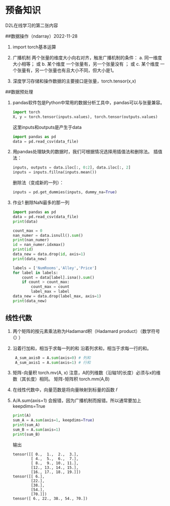 # 预备知识
D2L在线学习的第二张内容

##数据操作（ndarray）2022-11-28
1. import torch基本运算

2. 广播机制
    两个张量的维度大小向右对齐，触发广播机制的条件：
    a. 同一维度大小相等；
    或 b. 某个维度 一个张量有，另一个张量没有 ；
    或 c. 某个维度 一个张量有，另一个张量也有且大小不同，但大小是1。
3. 深度学习存储和操作数据的主要接口是张量，torch.tensor(x,x)

##数据预处理
1. pandas软件包是Python中常用的数据分析工具中，pandas可以与张量兼容。
    ```python {cmd=true}
    import torch
    X, y = torch.tensor(inputs.values), torch.tensor(outputs.values)
    ```
    这里inputs和outputs是产生于data
    ```python {cmd=true}
    import pandas as pd
    data = pd.read_csv(data_file)
    ```
2. 用pandas处理缺失的数据时，我们可根据情况选择用插值法和删除法。
    插值法：
    ```python {cmd=true}
    inputs, outputs = data.iloc[:, 0:2], data.iloc[:, 2]
    inputs = inputs.fillna(inputs.mean())
    ```
    删除法（变成新的一列）：
    ```python {cmd=true}
    inputs = pd.get_dummies(inputs, dummy_na=True)
    ```
3. 作业1 删除NaN最多的那一列
    ```python
    import pandas as pd
    data = pd.read_csv(data_file)
    print(data)

    count_max = 0
    nan_numer = data.isnull().sum()
    print(nan_numer)
    id = nan_numer.idxmax()
    print(id)
    data_new = data.drop(id, axis=1)
    print(data_new)

    labels = ['NumRooms','Alley','Price']
    for label in labels:
        count = data[label].isna().sum()
        if count > count_max:
            count_max = count
            label_max = label
    data_new = data.drop(label_max, axis=1)
    print(data_new)
    ```
## 线性代数
1. 两个矩阵的按元素乘法称为Hadamard积（Hadamard product）（数学符号 ⊙ ）

2. 沿着行加和，相当于求每一列的和
   沿着列求和，相当于求每一行的和。
   ```python
    A_sum_axis0 = A.sum(axis=0) # 列和
    A_sum_axis1 = A.sum(axis=1) # 行和
   ```
3. 矩阵-向量积
    torch.mv(A, x)
    注意，A的列维数（沿轴1的长度）必须与x的维数（其长度）相同。
   矩阵-矩阵积
    torch.mm(A,B)
4. 在线性代数中，向量范数是将向量映射到标量的函数 𝑓
5. A/A.sum(axis=1) 会报错，因为广播机制而报错。所以通常要加上keepdims=True
    ```python
    print(A)
    sum_A = A.sum(axis=1, keepdims=True)
    print(sum_A)
    sum_B = A.sum(axis=1)
    print(sum_B)
    ```
    输出
    ```
    tensor([[ 0.,  1.,  2.,  3.],
            [ 4.,  5.,  6.,  7.],
            [ 8.,  9., 10., 11.],
            [12., 13., 14., 15.],
            [16., 17., 18., 19.]])
    tensor([[ 6.],
            [22.],
            [38.],
            [54.],
            [70.]])
    tensor([ 6., 22., 38., 54., 70.])
    ```
